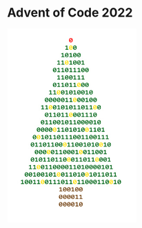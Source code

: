 # Advent of Code 2022
![Advent of Code](https://github.com/MarynaLongnickel/AdventOfCode2018/blob/master/tree.jpg)
